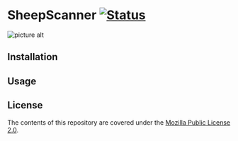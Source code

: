 # SheepScanner [![Status](https://img.shields.io/badge/Status-In_Development-yellow.svg)]() 

![picture alt](https://i.imgur.com/xmHw1qb.png "Logo")





## Installation


## Usage

## License

The contents of this repository are covered under the [Mozilla Public License 2.0](LICENSE).
